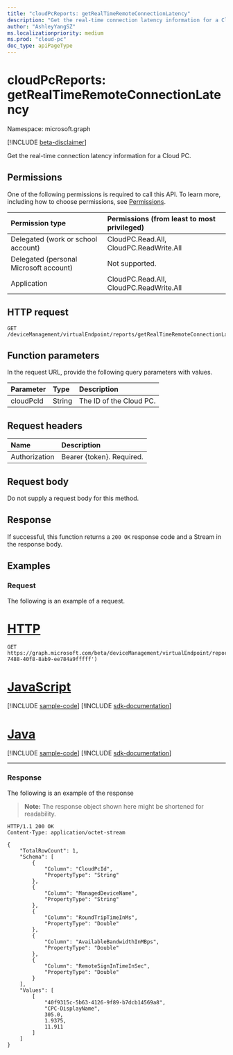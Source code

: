 ```yaml
---
title: "cloudPcReports: getRealTimeRemoteConnectionLatency"
description: "Get the real-time connection latency information for a Cloud PC."
author: "AshleyYangSZ"
ms.localizationpriority: medium
ms.prod: "cloud-pc"
doc_type: apiPageType
---
```


# cloudPcReports: getRealTimeRemoteConnectionLatency
Namespace: microsoft.graph

[!INCLUDE [beta-disclaimer](../../includes/beta-disclaimer.md)]

Get the real-time connection latency information for a Cloud PC.

## Permissions
One of the following permissions is required to call this API. To learn more, including how to choose permissions, see [Permissions](/graph/permissions-reference).

|Permission type|Permissions (from least to most privileged)|
|:---|:---|
|Delegated (work or school account)|CloudPC.Read.All, CloudPC.ReadWrite.All|
|Delegated (personal Microsoft account)|Not supported.|
|Application|CloudPC.Read.All, CloudPC.ReadWrite.All|

## HTTP request

<!-- {
  "blockType": "ignored"
}
-->
``` http
GET /deviceManagement/virtualEndpoint/reports/getRealTimeRemoteConnectionLatency(cloudPcId='id')
```

## Function parameters
In the request URL, provide the following query parameters with values.

|Parameter|Type|Description|
|:---|:---|:---|
|cloudPcId|String|The ID of the Cloud PC.|


## Request headers
|Name|Description|
|:---|:---|
|Authorization|Bearer {token}. Required.|

## Request body
Do not supply a request body for this method.

## Response

If successful, this function returns a `200 OK` response code and a Stream in the response body.

## Examples

### Request
The following is an example of a request.

# [HTTP](#tab/http)
<!-- {
  "blockType": "request",
  "name": "cloudpcreportsthis.getrealtimeremoteconnectionlatency"
}
-->
``` http
GET https://graph.microsoft.com/beta/deviceManagement/virtualEndpoint/reports/getRealTimeRemoteConnectionLatency(cloudPcId='f5ff445f-7488-40f8-8ab9-ee784a9fffff')
```

# [JavaScript](#tab/javascript)
[!INCLUDE [sample-code](../includes/snippets/javascript/cloudpcreportsthisgetrealtimeremoteconnectionlatency-javascript-snippets.md)]
[!INCLUDE [sdk-documentation](../includes/snippets/snippets-sdk-documentation-link.md)]

# [Java](#tab/java)
[!INCLUDE [sample-code](../includes/snippets/java/cloudpcreportsthisgetrealtimeremoteconnectionlatency-java-snippets.md)]
[!INCLUDE [sdk-documentation](../includes/snippets/snippets-sdk-documentation-link.md)]

---


### Response
The following is an example of the response
>**Note:** The response object shown here might be shortened for readability.
<!-- {
  "blockType": "response",
  "truncated": true,
  "@odata.type": "Edm.Stream"
}
-->
``` http
HTTP/1.1 200 OK
Content-Type: application/octet-stream

{
    "TotalRowCount": 1,
    "Schema": [
        {
            "Column": "CloudPcId",
            "PropertyType": "String"
        },
        {
            "Column": "ManagedDeviceName",
            "PropertyType": "String"
        },
        {
            "Column": "RoundTripTimeInMs",
            "PropertyType": "Double"
        },
        {
            "Column": "AvailableBandwidthInMBps",
            "PropertyType": "Double"
        },
        {
            "Column": "RemoteSignInTimeInSec",
            "PropertyType": "Double"
        }
    ],
    "Values": [
        [
            "40f9315c-5b63-4126-9f89-b7dcb14569a8",
            "CPC-DisplayName",
            305.0,
            1.9375,
            11.911
        ]
    ]
}
```

